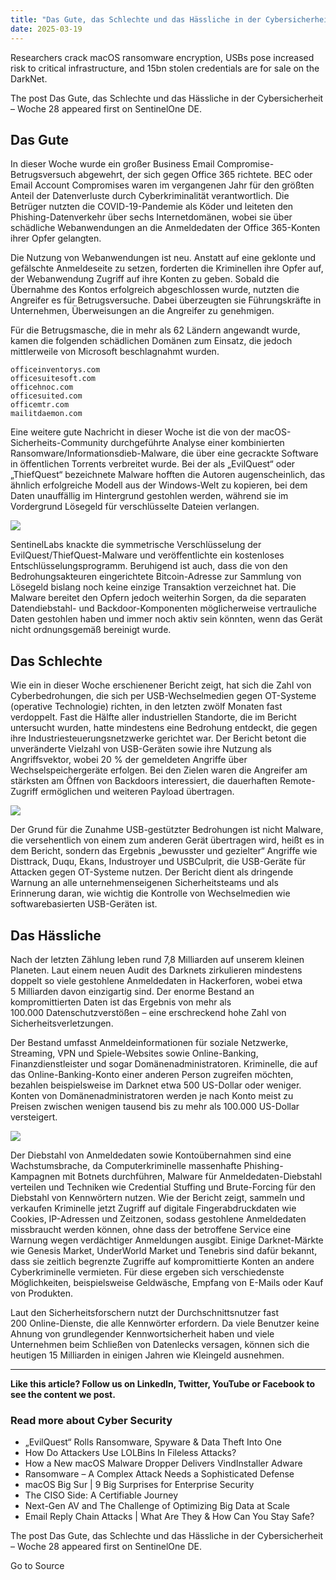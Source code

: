 ```yaml
---
title: "Das Gute, das Schlechte und das Hässliche in der Cybersicherheit – Woche 28"
date: 2025-03-19
---
```


Researchers crack macOS ransomware encryption, USBs pose increased risk to critical infrastructure, and 15bn stolen credentials are for sale on the DarkNet.

The post Das Gute, das Schlechte und das Hässliche in der Cybersicherheit – Woche 28 appeared first on SentinelOne DE.

## **Das Gute**

In dieser Woche wurde ein großer Business Email Compromise\-Betrugsversuch abgewehrt, der sich gegen Office 365 richtete. BEC oder Email Account Compromises waren im vergangenen Jahr für den größten Anteil der Datenverluste durch Cyberkriminalität verantwortlich. Die Betrüger nutzten die COVID-19-Pandemie als Köder und leiteten den Phishing-Datenverkehr über sechs Internetdomänen, wobei sie über schädliche Webanwendungen an die Anmeldedaten der Office 365-Konten ihrer Opfer gelangten.

Die Nutzung von Webanwendungen ist neu. Anstatt auf eine geklonte und gefälschte Anmeldeseite zu setzen, forderten die Kriminellen ihre Opfer auf, der Webanwendung Zugriff auf ihre Konten zu geben. Sobald die Übernahme des Kontos erfolgreich abgeschlossen wurde, nutzten die Angreifer es für Betrugsversuche. Dabei überzeugten sie Führungskräfte in Unternehmen, Überweisungen an die Angreifer zu genehmigen.

Für die Betrugsmasche, die in mehr als 62 Ländern angewandt wurde, kamen die folgenden schädlichen Domänen zum Einsatz, die jedoch mittlerweile von Microsoft beschlagnahmt wurden.

```
officeinventorys.com
officesuitesoft.com
officehnoc.com
officesuited.com
officemtr.com
mailitdaemon.com

```

Eine weitere gute Nachricht in dieser Woche ist die von der macOS-Sicherheits-Community durchgeführte Analyse einer kombinierten Ransomware/Informationsdieb-Malware, die über eine gecrackte Software in öffentlichen Torrents verbreitet wurde. Bei der als „EvilQuest“ oder „ThiefQuest“ bezeichnete Malware hofften die Autoren augenscheinlich, das ähnlich erfolgreiche Modell aus der Windows-Welt zu kopieren, bei dem Daten unauffällig im Hintergrund gestohlen werden, während sie im Vordergrund Lösegeld für verschlüsselte Dateien verlangen.

![](https://www.sentinelone.com/wp-content/uploads/2020/07/Screenshot-2020-07-10-at-21.15.35.jpg)

SentinelLabs knackte die symmetrische Verschlüsselung der EvilQuest/ThiefQuest-Malware und veröffentlichte ein kostenloses Entschlüsselungsprogramm. Beruhigend ist auch, dass die von den Bedrohungsakteuren eingerichtete Bitcoin-Adresse zur Sammlung von Lösegeld bislang noch keine einzige Transaktion verzeichnet hat. Die Malware bereitet den Opfern jedoch weiterhin Sorgen, da die separaten Datendiebstahl- und Backdoor-Komponenten möglicherweise vertrauliche Daten gestohlen haben und immer noch aktiv sein könnten, wenn das Gerät nicht ordnungsgemäß bereinigt wurde.

## **Das Schlechte**

Wie ein in dieser Woche erschienener Bericht zeigt, hat sich die Zahl von Cyberbedrohungen, die sich per USB-Wechselmedien gegen OT-Systeme (operative Technologie) richten, in den letzten zwölf Monaten fast verdoppelt. Fast die Hälfte aller industriellen Standorte, die im Bericht untersucht wurden, hatte mindestens eine Bedrohung entdeckt, die gegen ihre Industriesteuerungsnetzwerke gerichtet war. Der Bericht betont die unveränderte Vielzahl von USB-Geräten sowie ihre Nutzung als Angriffsvektor, wobei 20 % der gemeldeten Angriffe über Wechselspeichergeräte erfolgen. Bei den Zielen waren die Angreifer am stärksten am Öffnen von Backdoors interessiert, die dauerhaften Remote-Zugriff ermöglichen und weiteren Payload übertragen.

![](https://www.sentinelone.com/wp-content/uploads/2020/07/Screenshot-2020-07-10-at-21.22.24.jpg)

Der Grund für die Zunahme USB-gestützter Bedrohungen ist nicht Malware, die versehentlich von einem zum anderen Gerät übertragen wird, heißt es in dem Bericht, sondern das Ergebnis „bewusster und gezielter“ Angriffe wie Disttrack, Duqu, Ekans, Industroyer und USBCulprit, die USB-Geräte für Attacken gegen OT-Systeme nutzen. Der Bericht dient als dringende Warnung an alle unternehmenseigenen Sicherheitsteams und als Erinnerung daran, wie wichtig die Kontrolle von Wechselmedien wie softwarebasierten USB-Geräten ist.

## **Das Hässliche**

Nach der letzten Zählung leben rund 7,8 Milliarden auf unserem kleinen Planeten. Laut einem neuen Audit des Darknets zirkulieren mindestens doppelt so viele gestohlene Anmeldedaten in Hackerforen, wobei etwa 5 Milliarden davon einzigartig sind. Der enorme Bestand an kompromittierten Daten ist das Ergebnis von mehr als 100.000 Datenschutzverstößen – eine erschreckend hohe Zahl von Sicherheitsverletzungen.

Der Bestand umfasst Anmeldeinformationen für soziale Netzwerke, Streaming, VPN und Spiele-Websites sowie Online-Banking, Finanzdienstleister und sogar Domänenadministratoren. Kriminelle, die auf das Online-Banking-Konto einer anderen Person zugreifen möchten, bezahlen beispielsweise im Darknet etwa 500 US-Dollar oder weniger. Konten von Domänenadministratoren werden je nach Konto meist zu Preisen zwischen wenigen tausend bis zu mehr als 100.000 US-Dollar versteigert.

![](https://www.sentinelone.com/wp-content/uploads/2020/07/Screenshot-2020-07-10-at-21.26.51.jpg)

Der Diebstahl von Anmeldedaten sowie Kontoübernahmen sind eine Wachstumsbrache, da Computerkriminelle massenhafte Phishing-Kampagnen mit Botnets durchführen, Malware für Anmeldedaten-Diebstahl verteilen und Techniken wie Credential Stuffing und Brute-Forcing für den Diebstahl von Kennwörtern nutzen. Wie der Bericht zeigt, sammeln und verkaufen Kriminelle jetzt Zugriff auf digitale Fingerabdruckdaten wie Cookies, IP-Adressen und Zeitzonen, sodass gestohlene Anmeldedaten missbraucht werden können, ohne dass der betroffene Service eine Warnung wegen verdächtiger Anmeldungen ausgibt. Einige Darknet-Märkte wie Genesis Market, UnderWorld Market und Tenebris sind dafür bekannt, dass sie zeitlich begrenzte Zugriffe auf kompromittierte Konten an andere Cyberkriminelle vermieten. Für diese ergeben sich verschiedenste Möglichkeiten, beispielsweise Geldwäsche, Empfang von E-Mails oder Kauf von Produkten.

Laut den Sicherheitsforschern nutzt der Durchschnittsnutzer fast 200 Online-Dienste, die alle Kennwörter erfordern. Da viele Benutzer keine Ahnung von grundlegender Kennwortsicherheit haben und viele Unternehmen beim Schließen von Datenlecks versagen, können sich die heutigen 15 Milliarden in einigen Jahren wie Kleingeld ausnehmen.

* * *

**Like this article? Follow us on LinkedIn, Twitter, YouTube or Facebook to see the content we post.**

### Read more about Cyber Security

- „EvilQuest“ Rolls Ransomware, Spyware & Data Theft Into One
- How Do Attackers Use LOLBins In Fileless Attacks?
- How a New macOS Malware Dropper Delivers VindInstaller Adware
- Ransomware – A Complex Attack Needs a Sophisticated Defense
- macOS Big Sur | 9 Big Surprises for Enterprise Security
- The CISO Side: A Certifiable Journey
- Next-Gen AV and The Challenge of Optimizing Big Data at Scale
- Email Reply Chain Attacks | What Are They & How Can You Stay Safe?

The post Das Gute, das Schlechte und das Hässliche in der Cybersicherheit – Woche 28 appeared first on SentinelOne DE.

Go to Source
